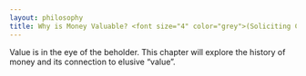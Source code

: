 ```yaml
---
layout: philosophy
title: Why is Money Valuable? <font size="4" color="grey">(Soliciting Contributions)</font>
---
```


Value is in the eye of the beholder. This chapter will explore the history of money and its connection to elusive “value”.